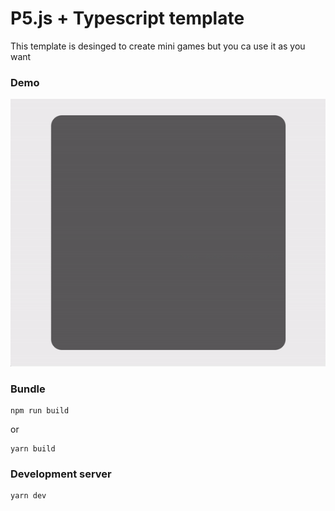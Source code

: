 # P5.js + Typescript template

This template is desinged to create mini games but you ca use it as you want

### Demo

![rectable movement demo](/images/rectagle-demo.gif "Rectangle movement demo")

### Bundle

```
npm run build
```

or

```
yarn build
```

### Development server

```bash
yarn dev
```

